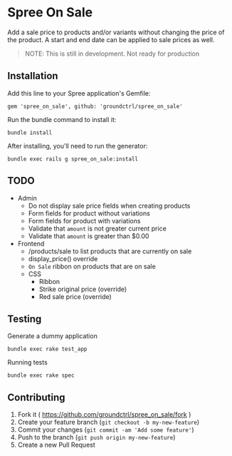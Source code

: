 # Spree On Sale

Add a sale price to products and/or variants without changing the price of the product. A start and end date can be applied to sale prices as well.

> NOTE: This is still in development. Not ready for production


## Installation

Add this line to your Spree application's Gemfile:

    gem 'spree_on_sale', github: 'groundctrl/spree_on_sale'

Run the bundle command to install it:

    bundle install

After installing, you'll need to run the generator:

    bundle exec rails g spree_on_sale:install


## TODO
- Admin
  - Do not display sale price fields when creating products
  - Form fields for product without variations
  - Form fields for product with variations
  - Validate that `amount` is not greater current price
  - Validate that `amount` is greater than $0.00
- Frontend
  - /products/sale to list products that are currently on sale
  - display_price() override
  - `On Sale` ribbon on products that are on sale
  - CSS
    - Ribbon
    - Strike original price (override)
    - Red sale price (override)


## Testing

Generate a dummy application

    bundle exec rake test_app

Running tests

    bundle exec rake spec


## Contributing

1. Fork it ( https://github.com/groundctrl/spree_on_sale/fork )
2. Create your feature branch (`git checkout -b my-new-feature`)
3. Commit your changes (`git commit -am 'Add some feature'`)
4. Push to the branch (`git push origin my-new-feature`)
5. Create a new Pull Request
